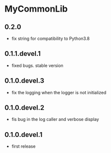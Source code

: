 # MyCommonLib

## 0.2.0

- fix string for compatibility to Python3.8

## 0.1.1.devel.1

- fixed bugs. stable version

## 0.1.0.devel.3

- fix the logging when the logger is not initialized

## 0.1.0.devel.2

- fis bug in the log caller and verbose display

## 0.1.0.devel.1

- first release